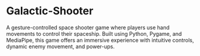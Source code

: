 # Galactic-Shooter
A gesture-controlled space shooter game where players use hand movements to control their spaceship. Built using Python, Pygame, and MediaPipe, this game offers an immersive experience with intuitive controls, dynamic enemy movement, and power-ups. 

